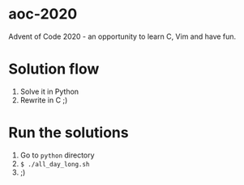 # aoc-2020

Advent of Code 2020 - an opportunity to learn C, Vim and have fun.

# Solution flow

1. Solve it in Python
1. Rewrite in C ;)

# Run the solutions

1. Go to `python` directory
1. `$ ./all_day_long.sh`
1. ;)
